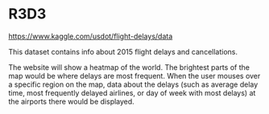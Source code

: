 # R3D3


https://www.kaggle.com/usdot/flight-delays/data

This dataset contains info about 2015 flight delays and cancellations. 


The website will show a heatmap of the world. The brightest parts of the map would be where delays are most frequent. When the user mouses over a specific region on the map, data about the delays (such as average delay time, most frequently delayed airlines, or day of week with most delays) at the airports there would be displayed.   
